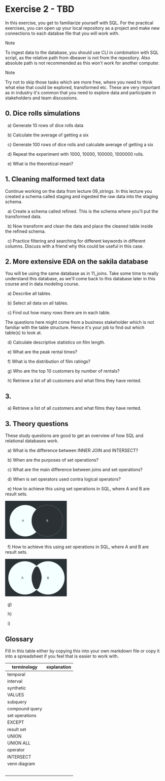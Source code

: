 # Exercise 2 - TBD

In this exercise, you get to familiarize yourself with SQL. For the practical exercises, you can open up your local repository as a project and make new connections to each databse file that you will work with.

> [!NOTE]
> To ingest data to the database, you should use CLI in combination with SQL script, as the relative path from dbeaver is not from the repository. Also absolute path is not recommended as this won't work for another computer.

> [!NOTE]
> Try not to skip those tasks which are more free, where you need to think what else that could be explored, transformed etc. These are very important as in industry it's common that you need to explore data and participate in stakeholders and team discussions.

## 0. Dice rolls simulations

&nbsp; a) Generate 10 rows of dice rolls data

&nbsp; b) Calculate the average of getting a six

&nbsp; c) Generate 100 rows of dice rolls and calculate average of getting a six

&nbsp; d) Repeat the experiment with 1000, 10000, 100000, 1000000 rolls.

<!-- Can you make these in the same query, so you get one column for each experiment?

The result set could look similar to this

| 10 rolls | 100 | 1000 | 10000 | 100000 | 1000000 |
| -------- | --- | ---- | ----- | ------ | ------- |
| 0.5      | 0.2 | ...  | ...   | ...    | ...     | -->

&nbsp; e) What is the theoretical mean?

## 1. Cleaning malformed text data

Continue working on the data from lecture 09_strings. In this lecture you created a schema called staging and ingested the raw data into the staging schema.

&nbsp; a) Create a schema called refined. This is the schema where you'll put the transformed data.

&nbsp; b) Now transform and clean the data and place the cleaned table inside the refined schema.

&nbsp; c) Practice filtering and searching for different keywords in different columns. Discuss with a friend why this could be useful in this case.

## 2. More extensive EDA on the sakila database

You will be using the same database as in 11_joins. Take some time to really understand this database, as we'll come back to this database later in this course and in data modeling course.

&nbsp; a) Describe all tables.

&nbsp; b) Select all data on all tables.

&nbsp; c) Find out how many rows there are in each table.

The questions here might come from a business stakeholder which is not familiar with the table structure. Hence it's your job to find out which table(s) to look at.

&nbsp; d) Calculate descriptive statistics on film length.

&nbsp; e) What are the peak rental times?

&nbsp; f) What is the distribution of film ratings?

&nbsp; g) Who are the top 10 customers by number of rentals?

&nbsp; h) Retrieve a list of all customers and what films they have rented.

## 3.

&nbsp; a) Retrieve a list of all customers and what films they have rented.

## 3. Theory questions

These study questions are good to get an overview of how SQL and relational databases work.

&nbsp; a) What is the difference between INNER JOIN and INTERSECT?

&nbsp; b) When are the purposes of set operations?

&nbsp; c) What are the main difference between joins and set operations?

&nbsp; d) When is set operators used contra logical operators?

&nbsp; e) How to achieve this using set operations in SQL, where A and B are result sets. 

<img src ="https://github.com/kokchun/assets/blob/main/sql/set_question_1.png?raw=true" width = 200>

&nbsp; f) How to achieve this using set operations in SQL, where A and B are result sets. 

<img src ="https://github.com/kokchun/assets/blob/main/sql/set_question_2.png?raw=true" width = 200>

&nbsp; g)

&nbsp; h)

&nbsp; i)

## Glossary

Fill in this table either by copying this into your own markdown file or copy it into a spreadsheet if you feel that is easier to work with.

| terminology    | explanation |
| -------------- | ----------- |
| temporal       |             |
| interval       |             |
| synthetic      |             |
| VALUES         |             |
| subquery       |             |
| compound query |             |
| set operations |             |
| EXCEPT         |             |
| result set     |             |
| UNION          |             |
| UNION ALL      |             |
| operator       |             |
| INTERSECT      |             |
| venn diagram   |             |
|                |             |
|                |             |
|                |             |
|                |             |
|                |             |
